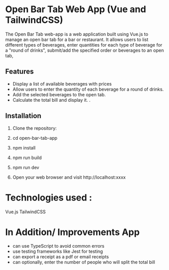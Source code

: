 # Open Bar Tab Web App (Vue and TailwindCSS)
The Open Bar Tab web-app is a web application built using Vue.js to manage an open bar tab for a bar or restaurant. It allows users to list different types of beverages, enter quantities for each type of beverage for a "round of drinks", submit/add the specified order or beverages to an open tab,
## Features
- Display a list of available beverages with prices
- Allow users to enter the quantity of each beverage for a round of drinks.
- Add the selected beverages to the open tab.
- Calculate the total bill and display it. .

## Installation

1. Clone the repository:

2. cd open-bar-tab-app

3. npm install

4. npm run build

5. npm run dev

6. Open your web browser and visit http://localhost:xxxx

# Technologies used :

Vue.js
TailwindCSS

# In Addition/ Improvements App
- can use TypeScript to avoid common errors
- use testing frameworks like Jest for testing
- can export a receipt as a pdf or email receipts
- can optionally, enter the number of people who will split the total bill
